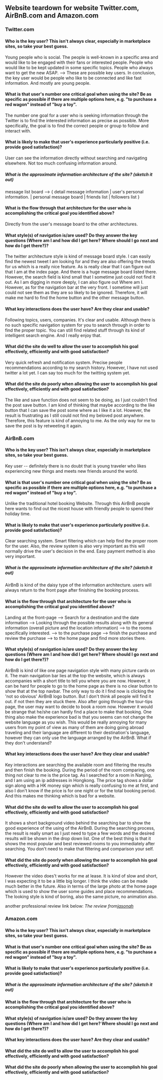 ## Website teardown for website Twitter.com, AirBnB.com and Amazon.com

### Twitter.com

#### Who is the key user? This isn't always clear, especially in marketplace sites, so take your best guess.
Young people who is social. The people is well-known in a specific area and would like to be engaged with their fans or interested people. People who would like to be kept updated in some specific topics. People who always want to get the new ASAP. --> These are possible key users. In conclusion, the key user would be people who like to be connected and like fast information. And mostly are young people.  
#### What is that user's number one critical goal when using the site? Be as specific as possible if there are multiple options here, e.g. "to purchase a red wagon" instead of "buy a toy".
The number one goal for a user who is seeking information through the Twitter is to find the interested information as precise as possible. More specifically, the goal is to find the correct people or group to follow and interact with.
#### What is likely to make that user's experience particularly positive (i.e. provide good satisfaction)?
User can see the information directly without searching and navigating elsewhere. Not too much confusing information around.
##### What is the approximate information architecture of the site? (sketch it out)
message list board --> { detail message information | user's personal information. |  personal message board | friends list | followers list }
#### What is the flow through that architecture for the user who is accomplishing the critical goal you identified above?
Directly from the user's message board to the other architectures.
#### What style(s) of navigation is/are used? Do they answer the key questions (Where am I and how did I get here? Where should I go next and how do I get there?)?
The twitter architecture style is kind of message board style. I can  easily find the newest tweet I am looking for and they are also offering the trends for us which is a really nice feature. As is really clear that I can figure out that I am at the index page. And there is a huge message board listed there. However, the search field is kind small that I sometime just could not find it out. As I am digging in more deeply, I can also figure out Where am I. However, as for the navigation bar at the very front. I sometime will just could not see them as they are so likely to be ignored. Therefore, it will make me hard to find the home button and the other message button.
#### What key interactions does the user have? Are they clear and usable?
Following topics, users, companies. It's clear and usable. Although there is no such specific navigation system for you to search through in order to find the proper topic. You can still find related stuff through its kind of intelligent search engine. And I really enjoy that.
#### What did the site do well to allow the user to accomplish his goal effectively, efficiently and with good satisfaction?
Very quick refresh and notification system. Precise people recommendations according to my search history. However, I have not used twitter a lot yet. I can say too much for the twitting system yet.
#### What did the site do poorly when allowing the user to accomplish his goal effectively, efficiently and with good satisfaction?
The like and save function does not seem to be doing, as I just couldn't find the post save button. I am kind of thinking that maybe according to the like button that I can save the post some where as I like it a lot. However, the result is frustrating as I still could not find my beloved post anywhere. Therefore, this feature is kind of annoying to me. As the only way for me to save the post is by retweeting it again.






### AirBnB.com

#### Who is the key user? This isn't always clear, especially in marketplace sites, so take your best guess.
Key user -- definitely there is no doubt that is young traveler who likes experiencing new things and meets new friends around the world.
#### What is that user's number one critical goal when using the site? Be as specific as possible if there are multiple options here, e.g. "to purchase a red wagon" instead of "buy a toy".
Unlike the traditional hotel booking Website. Through this AirBnB people here wants to find out the nicest house with friendly people to spend their holiday time.
#### What is likely to make that user's experience particularly positive (i.e. provide good satisfaction)?
Clear searching system. Smart filtering which can help find the proper room for the user. Also, the review system is also very important as this will normally drive the user's decision in the end. Easy payment method is also very important.
##### What is the approximate information architecture of the site? (sketch it out)
AirBnB is kind of the daisy type of the information architecture. users will always return to the front page after finishing the booking process.
#### What is the flow through that architecture for the user who is accomplishing the critical goal you identified above?
Landing at the front-page --> Search for a destination and the date information --> Looking through the possible results along with its general information (overall picture and the location information) --> to the rooms specifically interested. --> to the purchase page --> finish the purchase and review the purchase --> to the home page and find more stories there.
#### What style(s) of navigation is/are used? Do they answer the key questions (Where am I and how did I get here? Where should I go next and how do I get there?)?
AirBnB is kind of like one page navigation style with many picture cards on it. The main navigation bar lies at the top the website, which is always accompanies with a short title to tell you where you are now. However, it can be hard for people to go to the home page as there is no clear button to show that at the top navbar. The only way to do it I find now is clicking the 'not so obvious' AirBnB logo button. But I don't think all people will find it out. if not then they are stuck there. Also after going through the tour-tips page, the user may want to decide to book a room now. However it would be strange that he/she can hardly find a place to make that booking. One thing also make the experience bad is that you seems can not change the website language as you wish. This would be really annoying for many users from my point of view as many of them are doing going abroad traveling and their language are different to their destination's language, however they can only use the language arranged by the AirBnB. What if they don't understand?
#### What key interactions does the user have? Are they clear and usable?
Key interactions are searching the available room and filtering the results and then finish the booking. During the period of the room comparing, one thing not clear to me is the price tag. As I searched for a room in Nanjing, and I am using an ip addresses in Hongkong. The price tag shows a dollar sign along with a HK money sign which is really confusing to me at first, and also I don't know if the price is for one night or for the total booking period. And this makes me thinking which is bad for a website.
#### What did the site do well to allow the user to accomplish his goal effectively, efficiently and with good satisfaction?
It shows a short background video behind the searching bar to show the good experience of the using of the AirBnB. During the searching  process, the result is really smart as I just need to type a few words and the desired results will be shown in the drop down list. One of the best thing is that it shows the most popular and best reviewed rooms to you immediately after searching. You don't need to make that filtering and comparison your self.
#### What did the site do poorly when allowing the user to accomplish his goal effectively, efficiently and with good satisfaction?
However the video does't works for me at lease. It is kind of slow and short, I was expecting it to be a little big longer. I think the video can be made much better in the future. Also in terms of the large photo at the home page which is used to show the user some guides and place recommendations. The looking style is kind of boring, also the same picture, no animation also.

another professional review link below:
*The review from[jasonah](http://blog.jasonshah.org/post/18135779651/airbnb-ux-wins-and-losses-how-the-airbnb-home)*


### Amazon.com

#### Who is the key user? This isn't always clear, especially in marketplace sites, so take your best guess.

#### What is that user's number one critical goal when using the site? Be as specific as possible if there are multiple options here, e.g. "to purchase a red wagon" instead of "buy a toy".

#### What is likely to make that user's experience particularly positive (i.e. provide good satisfaction)?

##### What is the approximate information architecture of the site? (sketch it out)

#### What is the flow through that architecture for the user who is accomplishing the critical goal you identified above?

#### What style(s) of navigation is/are used? Do they answer the key questions (Where am I and how did I get here? Where should I go next and how do I get there?)?

#### What key interactions does the user have? Are they clear and usable?

#### What did the site do well to allow the user to accomplish his goal effectively, efficiently and with good satisfaction?

#### What did the site do poorly when allowing the user to accomplish his goal effectively, efficiently and with good satisfaction?
